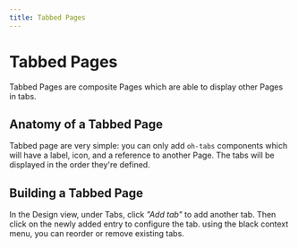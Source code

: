 ```yaml
---
title: Tabbed Pages
---
```


# Tabbed Pages

Tabbed Pages are composite Pages which are able to display other Pages in tabs.

## Anatomy of a Tabbed Page

Tabbed page are very simple: you can only add `oh-tabs` components which will have a label, icon, and a reference to another Page.
The tabs will be displayed in the order they're defined.

## Building a Tabbed Page

In the Design view, under Tabs, click *"Add tab"* to add another tab. Then click on the newly added entry to configure the tab. using the black context menu, you can reorder or remove existing tabs.
